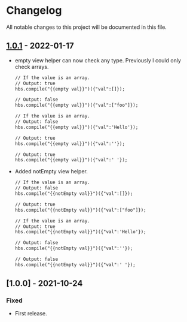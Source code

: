 # Changelog

All notable changes to this project will be documented in this file.

## [1.0.1] - 2022-01-17
- empty view helper can now check any type. Previously I could only check arrays.
  ```html
  // If the value is an array.
  // Output: true
  hbs.compile("{{empty val}}")({"val":[]});

  // Output: false
  hbs.compile("{{empty val}}")({"val":["foo"]});

  // If the value is an array.
  // Output: false
  hbs.compile("{{empty val}}")({"val":'Hello'});

  // Output: true
  hbs.compile("{{empty val}}")({"val":''});

  // Output: true
  hbs.compile("{{empty val}}")({"val":' '});
  ```

- Added notEmpty view helper.
  ```html
  // If the value is an array.
  // Output: false
  hbs.compile("{{notEmpty val}}")({"val":[]});

  // Output: true
  hbs.compile("{{notEmpty val}}")({"val":["foo"]});

  // If the value is an array.
  // Output: true
  hbs.compile("{{notEmpty val}}")({"val":'Hello'});

  // Output: false
  hbs.compile("{{notEmpty val}}")({"val":''});

  // Output: false
  hbs.compile("{{notEmpty val}}")({"val":' '});
  ```

## [1.0.0] - 2021-10-24
### Fixed
- First release.

[1.0.1]: https://github.com/takuya-motoshima/handlebars-extd/compare/v1.0.0...v1.0.1